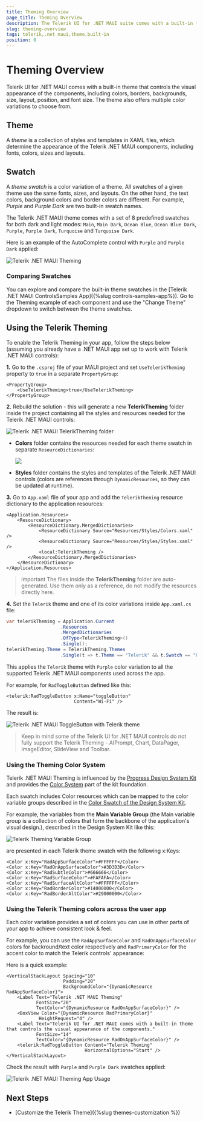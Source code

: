 ```yaml
---
title: Theming Overview
page_title: Theming Overview
description: The Telerik UI for .NET MAUI suite comes with a built-in theme with a set of predefined color variations.
slug: theming-overview
tags: telerik,.net maui,theme,built-in
position: 0
---
```


# Theming Overview

Telerik UI for .NET MAUI comes with a built-in theme that controls the visual appearance of the components, including colors, borders, backgrounds, size, layout, position, and font size. The theme also offers multiple color variations to choose from.

## Theme

A *theme* is a collection of styles and templates in XAML files, which determine the appearance of the Telerik .NET MAUI components, including fonts, colors, sizes and layouts.

## Swatch

A *theme swatch* is a color variation of a theme. All swatches of a given theme use the same fonts, sizes, and layouts. On the other hand, the text colors, background colors and border colors are different. For example, *Purple* and *Purple Dark* are two built-in swatch names.

The Telerik .NET MAUI theme comes with a set of 8 predefined swatches for both dark and light modes: `Main`, `Main Dark`, `Ocean Blue`, `Ocean Blue Dark`, `Purple`, `Purple Dark`, `Turquoise` and `Turquoise Dark`.

Here is an example of the AutoComplete control with `Purple` and `Purple Dark` applied:

![Telerik .NET MAUI Theming](images/theming-default.png)

### Comparing Swatches

You can explore and compare the built-in theme swatches in the [Telerik .NET MAUI ControlsSamples App]({%slug controls-samples-app%}). Go to the Theming example of each component and use the "Change Theme" dropdown to switch between the theme swatches.

## Using the Telerik Theming

To enable the Telerik Theming in your app, follow the steps below (assuming you already have a .NET MAUI app set up to work with Telerik .NET MAUI controls):

**1.** Go to the `.csproj` file of your MAUI project and set `UseTelerikTheming` property to `true` in a separate `PropertyGroup`:

```XAML
<PropertyGroup>
	<UseTelerikTheming>true</UseTelerikTheming>
</PropertyGroup>
```

**2.** Rebuild the solution - this will generate a new **TelerikTheming** folder inside the project containing all the styles and resources needed for the Telerik .NET MAUI controls:

![Telerik .NET MAUI TelerikTheming folder](images/theming-folder.png)

* **Colors** folder contains the resources needed for each theme swatch in separate `ResourceDictionaries`:

    ![](images/teleriktheming-colors-folder.png)

* **Styles** folder contains the styles and templates of the Telerik .NET MAUI controls (colors are references through `DynamicResources`, so they can be updated at runtime).

**3.** Go to `App.xaml` file of your app and add the `TelerikTheming` resource dictionary to the application resources:

```XAML
<Application.Resources>
    <ResourceDictionary>
        <ResourceDictionary.MergedDictionaries>
            <ResourceDictionary Source="Resources/Styles/Colors.xaml" />
            <ResourceDictionary Source="Resources/Styles/Styles.xaml" />
            <local:TelerikTheming />
        </ResourceDictionary.MergedDictionaries>
    </ResourceDictionary>
</Application.Resources>
```

>important The files inside the **TelerikTheming** folder are auto-generated. Use them only as a reference, do not modify the resources directly here.

**4.** Set the `Telerik` theme and one of its color variations inside `App.xaml.cs` file:

```C#
var telerikTheming = Application.Current
                    .Resources
                    .MergedDictionaries
                    .OfType<TelerikTheming>()
                    .Single();
telerikTheming.Theme = TelerikTheming.Themes
                    .Single(t => t.Theme == "Telerik" && t.Swatch == "Purple");
```

This applies the `Telerik` theme with `Purple` color variation to all the supported Telerik .NET MAUI components used across the app.

For example, for `RadToggleButton` defined like this:

```XAML
<telerik:RadToggleButton x:Name="toggleButton"
                         Content="Wi-Fi" />
```

The result is:

![Telerik .NET MAUI ToggleButton with Telerik theme](images/togglebutton-themed.gif)

>Keep in mind some of the Telerik UI for .NET MAUI controls do not fully support the Telerik Theming - AIPrompt, Chart, DataPager, ImageEditor, SlideView and Toolbar.

### Using the Theming Color System

Telerik .NET MAUI Theming is influenced by the [Progress Design System Kit](https://www.telerik.com/design-system/docs/) and provides the [Color System](https://www.telerik.com/design-system/docs/foundation/color/) part of the kit foundation. 

Each swatch includes Color resources which can be mapped to the color variable groups described in the [Color Swatch of the Design System Kit](https://www.telerik.com/design-system/docs/foundation/color/swatch/). 

For example, the variables from the **Main Variable Group** (the Main variable group is a collection of colors that form the backbone of the application's visual design.), described in the Design System Kit like this:

![Telerik Theming Variable Group](images/theming-color-variable-group.png)

are presented in each Telerik theme swatch with the following x:Keys:

```XAML
<Color x:Key="RadAppSurfaceColor">#FFFFFF</Color>
<Color x:Key="RadOnAppSurfaceColor">#3D3D3D</Color>
<Color x:Key="RadSubtleColor">#666666</Color>
<Color x:Key="RadSurfaceColor">#FAFAFA</Color>
<Color x:Key="RadSurfaceAltColor">#FFFFFF</Color>
<Color x:Key="RadBorderColor">#14000000</Color>
<Color x:Key="RadBorderAltColor">#29000000</Color>
```

### Using the Telerik Theming colors across the user app

Each color variation provides a set of colors you can use in other parts of your app to achieve consistent look & feel.

For example, you can use the `RadAppSurfaceColor` and `RadOnAppSurfaceColor` colors for backround/text color respectively and `RadPrimaryColor` for the accent color to match the Telerik controls' appearance:

Here is a quick example:

```XAML
<VerticalStackLayout Spacing="10" 
                     Padding="20"
                     BackgroundColor="{DynamicResource RadAppSurfaceColor}">
    <Label Text="Telerik .NET MAUI Theming" 
           FontSize="20"
           TextColor="{DynamicResource RadOnAppSurfaceColor}" />
    <BoxView Color="{DynamicResource RadPrimaryColor}"
            HeightRequest="4" />
    <Label Text="Telerik UI for .NET MAUI comes with a built-in theme that controls the visual appearance of the components." 
           FontSize="14"
           TextColor="{DynamicResource RadOnAppSurfaceColor}" />
    <telerik:RadToggleButton Content="Telerik Theming" 
                             HorizontalOptions="Start" />
</VerticalStackLayout>
```

Check the result with `Purple` and `Purple Dark` swatches applied:

![Telerik .NET MAUI Theming App Usage](images/telerik-theming-app.png)

## Next Steps

- [Customize the Telerik Theme]({%slug themes-customization %})


